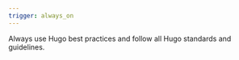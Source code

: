 ```yaml
---
trigger: always_on
---
```


Always use Hugo best practices and follow all Hugo standards and guidelines.